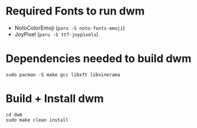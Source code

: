 # Required Fonts to run dwm
- NotoColorEmoji (`paru -S noto-fonts-emoji`)
- JoyPixel (`paru -S ttf-joypixels`)

# Dependencies needed to build dwm
```
sudo pacman -S make gcc libxft libxinerama
```

# Build + Install dwm
```
cd dwm
sudo make clean install
```
